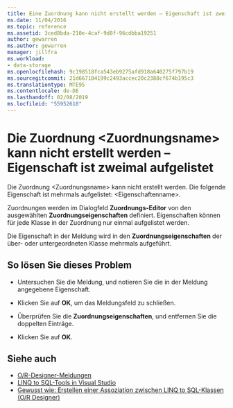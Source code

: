 ```yaml
---
title: Eine Zuordnung kann nicht erstellt werden – Eigenschaft ist zweimal aufgelistet
ms.date: 11/04/2016
ms.topic: reference
ms.assetid: 3ced8bda-210e-4caf-9d8f-96cdbba19251
author: gewarren
ms.author: gewarren
manager: jillfra
ms.workload:
- data-storage
ms.openlocfilehash: 9c198518fca543eb9275afd918a640275f797b19
ms.sourcegitcommit: 21d667104199c2493accec20c2388cf674b195c3
ms.translationtype: MTE95
ms.contentlocale: de-DE
ms.lasthandoff: 02/08/2019
ms.locfileid: "55952618"
---
```

# <a name="cannot-create-an-association-ltassociation-namegt---property-listed-twice"></a>Die Zuordnung &lt;Zuordnungsname&gt; kann nicht erstellt werden – Eigenschaft ist zweimal aufgelistet

Die Zuordnung \<Zuordnungsname> kann nicht erstellt werden. Die folgende Eigenschaft ist mehrmals aufgelistet: \<Eigenschaftenname>.

Zuordnungen werden im Dialogfeld **Zuordnungs-Editor** von den ausgewählten **Zuordnungseigenschaften** definiert. Eigenschaften können für jede Klasse in der Zuordnung nur einmal aufgelistet werden.

Die Eigenschaft in der Meldung wird in den **Zuordnungseigenschaften** der über- oder untergeordneten Klasse mehrmals aufgeführt.

## <a name="to-resolve-this-condition"></a>So lösen Sie dieses Problem

- Untersuchen Sie die Meldung, und notieren Sie die in der Meldung angegebene Eigenschaft.

- Klicken Sie auf **OK**, um das Meldungsfeld zu schließen.

- Überprüfen Sie die **Zuordnungseigenschaften**, und entfernen Sie die doppelten Einträge.

- Klicken Sie auf **OK**.

## <a name="see-also"></a>Siehe auch

- [O/R-Designer-Meldungen](../data-tools/o-r-designer-messages.md)
- [LINQ to SQL-Tools in Visual Studio](../data-tools/linq-to-sql-tools-in-visual-studio2.md)
- [Gewusst wie: Erstellen einer Assoziation zwischen LINQ to SQL-Klassen (O/R Designer)](../data-tools/how-to-create-an-association-relationship-between-linq-to-sql-classes-o-r-designer.md)